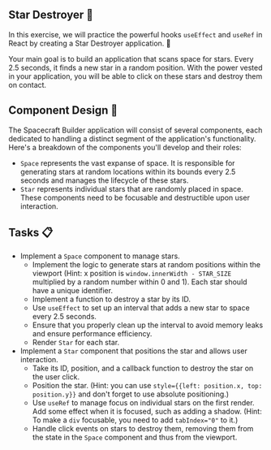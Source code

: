 ## Star Destroyer 🌠

In this exercise, we will practice the powerful hooks `useEffect` and `useRef` in React by creating a Star Destroyer application. 💫

Your main goal is to build an application that scans space for stars. Every 2.5 seconds, it finds a new star in a random position. With the power vested in your application, you will be able to click on these stars and destroy them on contact.

## Component Design 🎨

The Spacecraft Builder application will consist of several components, each dedicated to handling a distinct segment of the application's functionality. Here's a breakdown of the components you'll develop and their roles:

- `Space` represents the vast expanse of space. It is responsible for generating stars at random locations within its bounds every 2.5 seconds and manages the lifecycle of these stars.
- `Star` represents individual stars that are randomly placed in space. These components need to be focusable and destructible upon user interaction.

## Tasks 📋

- Implement a `Space` component to manage stars.
    - Implement the logic to generate stars at random positions within the viewport (Hint: x position is `window.innerWidth - STAR_SIZE` multiplied by a random number within 0 and 1). Each star should have a unique identifier.
    - Implement a function to destroy a star by its ID.
    - Use `useEffect` to set up an interval that adds a new star to space every 2.5 seconds.
    - Ensure that you properly clean up the interval to avoid memory leaks and ensure performance efficiency.
    - Render `Star` for each star.
- Implement a `Star` component that positions the star and allows user interaction.
    - Take its ID, position, and a callback function to destroy the star on the user click.
    - Position the star. (Hint: you can use `style={{left: position.x, top: position.y}}` and don't forget to use absolute positioning.)
    - Use `useRef` to manage focus on individual stars on the first render. Add some effect when it is focused, such as adding a shadow. (Hint: To make a `div` focusable, you need to add `tabIndex="0"` to it.)
    - Handle click events on stars to destroy them, removing them from the state in the `Space` component and thus from the viewport.
